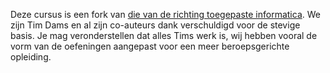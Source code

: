Deze cursus is een fork van [die van de richting toegepaste informatica](timdams.gitbook.io). We zijn Tim Dams en al zijn co-auteurs dank verschuldigd voor de stevige basis. Je mag veronderstellen dat alles Tims werk is, wij hebben vooral de vorm van de oefeningen aangepast voor een meer beroepsgerichte opleiding.
